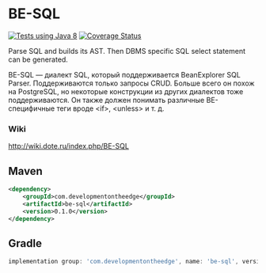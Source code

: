 # BE-SQL

[![Tests using Java 8](https://github.com/DevelopmentOnTheEdge/be-sql/actions/workflows/run_tests_on_push_java_8.yaml/badge.svg)](https://github.com/DevelopmentOnTheEdge/be-sql/actions/workflows/run_tests_on_push_java_8.yaml) [![Coverage Status](https://coveralls.io/repos/github/DevelopmentOnTheEdge/be-sql/badge.svg?branch=master)](https://coveralls.io/github/DevelopmentOnTheEdge/be-sql?branch=master)

Parse SQL and builds its AST.
Then DBMS specific SQL select statement can be generated.

BE-SQL — диалект SQL, который поддерживается BeanExplorer SQL Parser. 
Поддерживаются только запросы CRUD. 
Больше всего он похож на PostgreSQL, но некоторые конструкции из других диалектов тоже поддерживаются. 
Он также должен понимать различные BE-специфичные теги вроде &lt;if&gt;, &lt;unless&gt; и т. д. 

### Wiki
http://wiki.dote.ru/index.php/BE-SQL


## Maven

```xml
<dependency>
    <groupId>com.developmentontheedge</groupId>
    <artifactId>be-sql</artifactId>
    <version>0.1.0</version>
</dependency>
```

## Gradle

```groovy
implementation group: 'com.developmentontheedge', name: 'be-sql', version: '0.1.0'
```